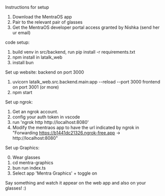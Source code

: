 Instructions for setup

1. Download the MentraOS app
2. Pair to the relevant pair of glasses
3. Get the MentraOS developer portal access granted by Nishka (send her ur email)

code setup:
1. build venv in src/backend, run pip install -r requirements.txt
2. npm install in latalk_web
3. install bun

Set up website:
backend on port 3000
1. uvicorn latalk_web.src.backend.main:app --reload --port 3000
frontend on port 3001 (or more)
3. npm start

Set up ngrok:
1. Get an ngrok account. 
2. config your auth token in vscode
3. run 'ngrok http http://localhost:8080'
3. Modify the mentraos app to have the url indicated by ngrok in "Forwarding  https://b1441dc21326.ngrok-free.app -> http://localhost:8080"                                                

Set up Graphics:

0. Wear glasses
1. cd mentra-graphics
2. bun run index.ts
3. Select app 'Mentra Graphics' + toggle on

Say something and watch it appear on the web app and also on your glasses! :)
